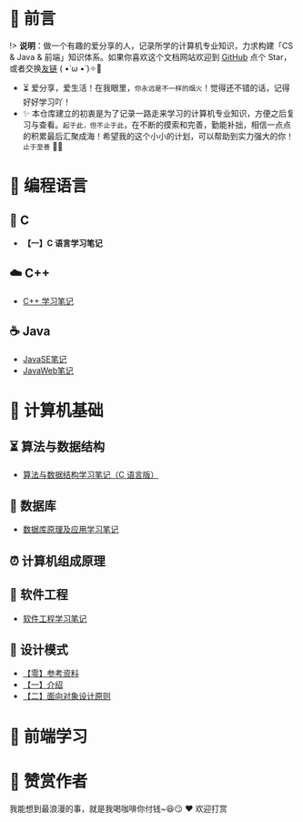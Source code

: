 # 🎨 前言

!> <b>说明</b>：做一个有趣的爱分享的人，记录所学的计算机专业知识，力求构建「CS & Java & 前端」知识体系。如果你喜欢这个文档网站欢迎到 [GitHub](https://github.com/white-Amber/docs) 点个 Star，或者交换[友链](https://white-amber.github.io/docs) ( •̀ ω •́ )✧🔑

* ⏳ 爱分享，爱生活！在我眼里，`你永远是不一样的烟火`！觉得还不错的话，记得好好学习吖！
* ✨ 本仓库建立的初衷是为了记录一路走来学习的计算机专业知识，方便之后复习与查看。`起于此，但不止于此`，在不断的摸索和完善，勤能补拙，相信一点点的积累最后汇聚成海！希望我的这个小小的计划，可以帮助到实力强大的你！`止于至善`  🧡🧡

# 🍵 编程语言

## 📌 C

* **【一】C 语言学习笔记**


## ☁️ C++

* [C++ 学习笔记](C++/C++Notes.md)

## ☕️ Java

* [JavaSE笔记](Java/JavaSE/README.md)
* [JavaWeb笔记]()

# 🚀 计算机基础

## ⏳ 算法与数据结构

* [算法与数据结构学习笔记（C 语言版）](计算机专业课/算法与数据结构/算法与数据结构笔记.md)

## 📜 数据库

* [数据库原理及应用学习笔记](计算机专业课/数据库/数据库原理及应用.md)

## ⏰ 计算机组成原理

## 🔋 软件工程

* [软件工程学习笔记](计算机专业课/软件工程/软件工程学习笔记.md)

## 💭 设计模式

* [【零】参考资料](计算机专业课/设计模式/参考资料.md)
* [【一】介绍](计算机专业课/设计模式/一、介绍.md)
* [【二】面向对象设计原则](计算机专业课/设计模式/二、面向对象设计原则.md)


# 🥼 前端学习


# 🎅 赞赏作者

我能想到最浪漫的事，就是我喝咖啡你付钱~😆😏 ❤️ 欢迎打赏
<!-- <div><img src="https://wugenqiang.gitee.io/notebook/images/pay/wechat-pay.png" width="200" height="200"/></div> -->